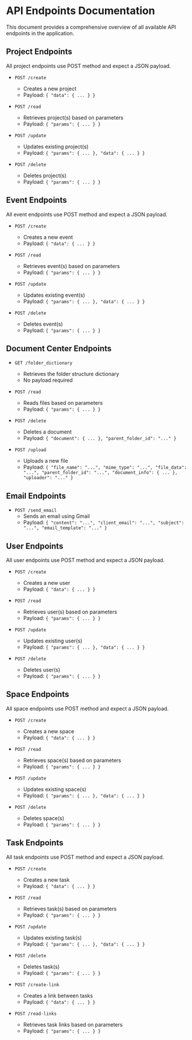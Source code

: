 # API Endpoints Documentation

This document provides a comprehensive overview of all available API endpoints in the application.

## Project Endpoints

All project endpoints use POST method and expect a JSON payload.

- `POST /create`
  - Creates a new project
  - Payload: `{ "data": { ... } }`

- `POST /read`
  - Retrieves project(s) based on parameters
  - Payload: `{ "params": { ... } }`

- `POST /update`
  - Updates existing project(s)
  - Payload: `{ "params": { ... }, "data": { ... } }`

- `POST /delete`
  - Deletes project(s)
  - Payload: `{ "params": { ... } }`

## Event Endpoints

All event endpoints use POST method and expect a JSON payload.

- `POST /create`
  - Creates a new event
  - Payload: `{ "data": { ... } }`

- `POST /read`
  - Retrieves event(s) based on parameters
  - Payload: `{ "params": { ... } }`

- `POST /update`
  - Updates existing event(s)
  - Payload: `{ "params": { ... }, "data": { ... } }`

- `POST /delete`
  - Deletes event(s)
  - Payload: `{ "params": { ... } }`

## Document Center Endpoints

- `GET /folder_dictionary`
  - Retrieves the folder structure dictionary
  - No payload required

- `POST /read`
  - Reads files based on parameters
  - Payload: `{ "params": { ... } }`

- `POST /delete`
  - Deletes a document
  - Payload: `{ "document": { ... }, "parent_folder_id": "..." }`

- `POST /upload`
  - Uploads a new file
  - Payload: `{
    "file_name": "...",
    "mime_type": "...",
    "file_data": "...",
    "parent_folder_id": "...",
    "document_info": { ... },
    "uploader": "..."
  }`

## Email Endpoints

- `POST /send_email`
  - Sends an email using Gmail
  - Payload: `{
    "content": "...",
    "client_email": "...",
    "subject": "...",
    "email_template": "..."
  }`

## User Endpoints

All user endpoints use POST method and expect a JSON payload.

- `POST /create`
  - Creates a new user
  - Payload: `{ "data": { ... } }`

- `POST /read`
  - Retrieves user(s) based on parameters
  - Payload: `{ "params": { ... } }`

- `POST /update`
  - Updates existing user(s)
  - Payload: `{ "params": { ... }, "data": { ... } }`

- `POST /delete`
  - Deletes user(s)
  - Payload: `{ "params": { ... } }`

## Space Endpoints

All space endpoints use POST method and expect a JSON payload.

- `POST /create`
  - Creates a new space
  - Payload: `{ "data": { ... } }`

- `POST /read`
  - Retrieves space(s) based on parameters
  - Payload: `{ "params": { ... } }`

- `POST /update`
  - Updates existing space(s)
  - Payload: `{ "params": { ... }, "data": { ... } }`

- `POST /delete`
  - Deletes space(s)
  - Payload: `{ "params": { ... } }`

## Task Endpoints

All task endpoints use POST method and expect a JSON payload.

- `POST /create`
  - Creates a new task
  - Payload: `{ "data": { ... } }`

- `POST /read`
  - Retrieves task(s) based on parameters
  - Payload: `{ "params": { ... } }`

- `POST /update`
  - Updates existing task(s)
  - Payload: `{ "params": { ... }, "data": { ... } }`

- `POST /delete`
  - Deletes task(s)
  - Payload: `{ "params": { ... } }`

- `POST /create-link`
  - Creates a link between tasks
  - Payload: `{ "data": { ... } }`

- `POST /read-links`
  - Retrieves task links based on parameters
  - Payload: `{ "params": { ... } }` 